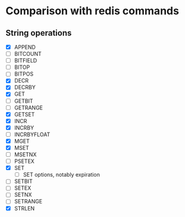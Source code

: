 
# Comparison with redis commands

## String operations

 - [x] APPEND
 - [ ] BITCOUNT
 - [ ] BITFIELD
 - [ ] BITOP
 - [ ] BITPOS
 - [x] DECR
 - [x] DECRBY
 - [x] GET
 - [ ] GETBIT
 - [ ] GETRANGE
 - [x] GETSET
 - [x] INCR
 - [x] INCRBY
 - [ ] INCRBYFLOAT
 - [x] MGET
 - [x] MSET
 - [ ] MSETNX
 - [ ] PSETEX
 - [x] SET
	- [ ] SET options, notably expiration
 - [ ] SETBIT
 - [ ] SETEX
 - [ ] SETNX
 - [ ] SETRANGE
 - [x] STRLEN
